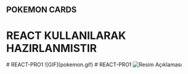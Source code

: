 ## POKEMON CARDS

  <h1>REACT KULLANILARAK HAZIRLANMISTIR</h1>
# REACT-PRO1
 ![GIF](pokemon.gif)
# REACT-PRO1
  <img src="../assets/pokemon.gif" alt="Resim Açıklaması" />
